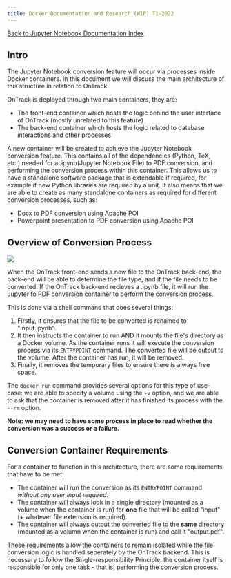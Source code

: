 ```yaml
---
title: Docker Documentation and Research (WIP) T1-2022
---
```


[Back to Jupyter Notebook Documentation Index](Index.md)

## Intro

The Jupyter Notebook conversion feature will occur via processes inside Docker
containers. In this document we will discuss the main architecture of this
structure in relation to OnTrack.

OnTrack is deployed through two main containers, they are:

- The front-end container which hosts the logic behind the user interface of
  OnTrack (mostly unrelated to this feature)
- The back-end container which hosts the logic related to database
  interactions and other processes

A new container will be created to achieve the Jupyter Notebook conversion
feature. This contains all of the dependencies (Python, TeX, etc.) needed for
a .ipynb(Jupyter Notebook File) to PDF
conversion, and performing the conversion process within this container. This
allows us to have a standalone software package that is extendable if required,
for example if new Python libraries are required by a unit. It also means
that we are able to create as many standalone containers as
required for different conversion processes, such as:

- Docx to PDF conversion using Apache POI
- Powerpoint presentation to PDF conversion using Apache POI

## Overview of Conversion Process

![ ](/docker_flow.png)

When the OnTrack front-end sends a new file to the OnTrack back-end, the
back-end will be able to determine the file type, and if the file needs to be
converted. If the OnTrack back-end recieves a .ipynb file, it will run the
Jupyter to PDF conversion container to perform the conversion process.

This is done via a shell command that does several things:

1. Firstly, it ensures that the file to be converted is renamed to "input.ipynb".
2. It then instructs the container to run AND it mounts the file's directory as
   a Docker volume. As the container runs it will execute the conversion
   process via its `ENTRYPOINT` command. The converted file will be output
   to the volume. After the container has run, it will be removed.
3. Finally, it removes the temporary files to ensure there is always free space.

The `docker run` command provides several options for this type of use-case:
we are able to specify a volume using the `-v` option, and we are able to
ask that the container is removed after it has
finished its process with the `--rm` option.

**Note: we may need to have some process in place to read whether the
conversion was a success or a failure.**

## Conversion Container Requirements

For a container to function in this architecture, there are some requirements
that have to be met:

- The container will run the conversion as its `ENTRYPOINT` command _without
  any user input required_.
- The container will always look in a single directory (mounted as a volume
  when the container is run) for **one** file that will be called "input"
  (+ whatever file extension is required).
- The container will always output the converted file to the **same** directory
  (mounted as a volumn when the container is run) and call it "output.pdf".

These requirements allow the containers to remain isolated while the file
conversion logic is handled seperately by the OnTrack backend. This is
necessary to follow the Single-responsibility Principle: the container itself
is responsible for only one task - that is, performing the
conversion process.
